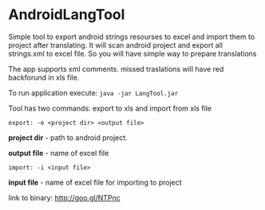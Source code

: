 AndroidLangTool
===============

Simple tool to export android strings resourses to excel and import them to project after translating.
It will scan android project and export all strings.xml to excel file. So you will have simple way to prepare translations 

The app supports xml comments. 
missed traslations will have red backforund in xls file.

To run application execute: `java -jar LangTool.jar`

Tool has two commands: export to xls and import from xls file
 
`
export: -e <project dir> <output file>
`

**project dir** - path to android project. 

**output file** - name of excel file


`
import: -i <input file>
`

**input file** - name of excel file for importing to project 

link to binary: http://goo.gl/NTPnc

